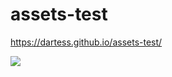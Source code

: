 # assets-test

https://dartess.github.io/assets-test/

<img src="https://i.gyazo.com/5a704a706bbf8989ca9416e8a5c838ba.png">
